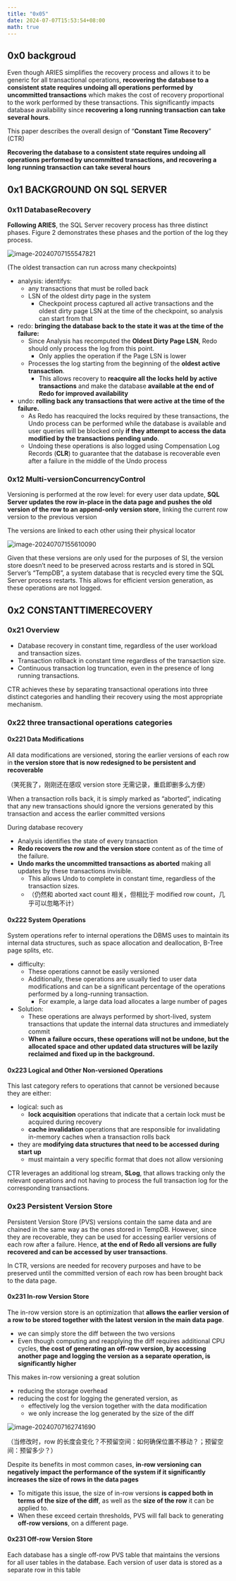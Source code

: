 ```yaml
---
title: "0x05"
date: 2024-07-07T15:53:54+08:00
math: true
---
```


## 0x0 backgroud

Even though ARIES simplifies the recovery process and allows it to be generic for all transactional operations, **recovering the database to a consistent state requires undoing all operations performed by uncommitted transactions** which makes the cost of recovery proportional to the work performed by these transactions. This significantly impacts database availability since **recovering a long running transaction can take several hours**.

This paper describes the overall design of “**Constant Time Recovery**” (CTR) 

**Recovering the database to a consistent state requires undoing all operations performed by uncommitted transactions, and recovering a long running transaction can take several hours**

## **0x1 BACKGROUND ON SQL SERVER**

### **0x11 DatabaseRecovery**

**Following ARIES**, the SQL Server recovery process has three distinct phases. Figure 2 demonstrates these phases and the portion of the log they process.

![image-20240707155547821](./assets/image-20240707155547821.png)

(The oldest transaction can run across many checkpoints)

- analysis: identifys:
    - any transactions that must be rolled back
    - LSN of the oldest dirty page in the system
        - Checkpoint process captured all active transactions and the oldest dirty page LSN at the time of the checkpoint, so analysis can start from that
- redo: **bringing the database back to the state it was at the time of the failure:**
    - Since Analysis has recomputed the **Oldest Dirty Page LSN**, Redo should only process the log from this point.
        - Only applies the operation if the Page LSN is lower
    - Processes the log starting from the beginning of the **oldest active transaction**.
        - This allows recovery to **reacquire all the locks held by active transactions** and make the database **available at the end of Redo for improved availability**
- undo: **rolling back any transactions that were active at the time of the failure.**
    - As Redo has reacquired the locks required by these transactions, the Undo process can be performed while the database is available and user queries will be blocked only **if they attempt to access the data modified by the transactions pending undo**.
    - Undoing these operations is also logged using Compensation Log Records (**CLR**) to guarantee that the database is recoverable even after a failure in the middle of the Undo process

### **0x12 Multi-versionConcurrencyControl**

Versioning is performed at the row level: for every user data update, **SQL Server updates the row in-place in the data page and pushes the old version of the row to an append-only version store**, linking the current row version to the previous version

The versions are linked to each other using their physical locator

![image-20240707155610090](./assets/image-20240707155610090.png)

Given that these versions are only used for the purposes of SI, the version store doesn’t need to be preserved across restarts and is stored in SQL Server’s “TempDB”, a system database that is recycled every time the SQL Server process restarts. This allows for efficient version generation, as these operations are not logged.

## **0x2 CONSTANTTIMERECOVERY**

### 0x21 **Overview**

- Database recovery in constant time, regardless of the user workload and transaction sizes.
- Transaction rollback in constant time regardless of the transaction size.
- Continuous transaction log truncation, even in the presence of long running transactions.

CTR achieves these by separating transactional operations into three distinct categories and handling their recovery using the most appropriate mechanism.

### 0x22 three transactional operations categories

#### 0x221 Data Modifications

All data modifications are versioned, storing the earlier versions of each row in **the version store that is now redesigned to be persistent and recoverable**

（笑死我了，刚刚还在感叹 version store 无需记录，重启即删多么方便）

When a transaction rolls back, it is simply marked as “aborted”, indicating that any new transactions should ignore the versions generated by this transaction and access the earlier committed versions

During database recovery

- Analysis identifies the state of every transaction
- **Redo recovers the row and the version store** content as of the time of the failure.
- **Undo marks the uncommitted transactions as aborted** making all updates by these
  transactions invisible.
    - This allows Undo to complete in constant time, regardless of the transaction sizes.
    - （仍然和 aborted xact count 相关，但相比于 modified row count，几乎可以忽略不计）

#### 0x222 System Operations

System operations refer to internal operations the DBMS uses to maintain its internal data structures, such as space allocation and deallocation, B-Tree page splits, etc.

- difficulty:
    - These operations cannot be easily versioned
    - Additionally, these operations are usually tied to user data modifications and can be a significant percentage of the operations performed by a long-running transaction.
        - For example, a large data load allocates a large number of pages
- Solution:
    - These operations are always performed by short-lived, system transactions that update the internal data structures and immediately commit
    - **When a failure occurs, these operations will not be undone, but the allocated space and other updated data structures will be lazily reclaimed and fixed up in the background.**

#### 0x223 Logical and Other Non-versioned Operations

This last category refers to operations that cannot be versioned because they are either:

- logical: such as
    - **lock acquisition** operations that indicate that a certain lock must be acquired during recovery
    - **cache invalidation** operations that are responsible for invalidating in-memory caches when a transaction rolls back
- they are **modifying data structures that need to be accessed during start up**
    - must maintain a very specific format that does not allow versioning

CTR leverages an additional log stream, **SLog**, that allows tracking only the relevant operations and not having to process the full transaction log for the corresponding transactions.

### 0x23 Persistent Version Store

Persistent Version Store (PVS) versions contain the same data and are chained in the same way as the ones stored in TempDB. However, since they are recoverable, they can be used for accessing earlier versions of each row after a failure.  Hence, **at the end of Redo all versions are fully recovered and can be accessed by user transactions**.

In CTR, versions are needed for recovery purposes and have to be preserved until the committed version of each row has been brought back to the data page.

#### 0x231 In-row Version Store

The in-row version store is an optimization that **allows the earlier version of a row to be stored together with the latest version in the main data page**.

- we can simply store the diff between the two versions
- Even though computing and reapplying the diff requires additional CPU cycles,  **the cost of generating an off-row version, by accessing another page and logging the version as a separate operation, is significantly higher**

This makes in-row versioning a great solution

- reducing the storage overhead
- reducing the cost for logging the generated version, as
  - effectively log the version together with the data modification
  - we only increase the log generated by the size of the diff

![image-20240707162741690](./assets/image-20240707162741690.png)

（当修改时，row 的长度会变化？不预留空间：如何确保位置不移动？；预留空间：预留多少？）

Despite its benefits in most common cases, **in-row versioning can negatively impact the performance of the system if it significantly increases the size of rows in the data pages**

- To mitigate this issue, the size of in-row versions **is capped both in terms of the size of the diff**, as well as the **size of the row** it can be applied to. 
- When these exceed certain thresholds, PVS will fall back to generating **off-row versions**, on a different page.



#### 0x231 Off-row Version Store

Each database has a single off-row PVS table that maintains the versions for all user tables in the database. Each version of user data is stored as a separate row in this table
